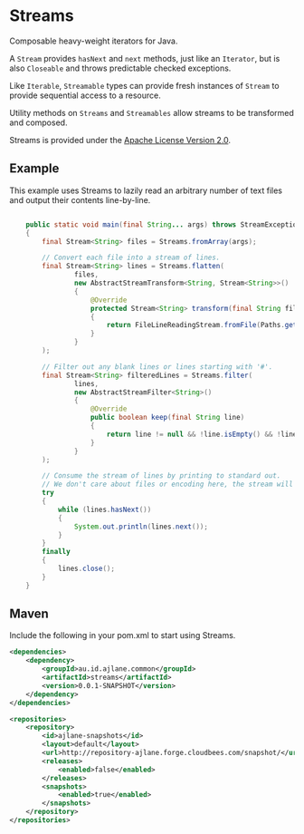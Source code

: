Streams
=======

Composable heavy-weight iterators for Java.

A `Stream` provides `hasNext` and `next` methods, just like an `Iterator`, but is also `Closeable` and throws predictable checked exceptions.

Like `Iterable`, `Streamable` types can provide fresh instances of `Stream` to provide sequential access to a resource.

Utility methods on `Streams` and `Streamables` allow streams to be transformed and composed.

Streams is provided under the [Apache License Version 2.0](http://www.apache.org/licenses/LICENSE-2.0).

Example
-------

This example uses Streams to lazily read an arbitrary number of text files and output their contents line-by-line.

```java

    public static void main(final String... args) throws StreamException
    {
        final Stream<String> files = Streams.fromArray(args);

        // Convert each file into a stream of lines.
        final Stream<String> lines = Streams.flatten(
                files,
                new AbstractStreamTransform<String, Stream<String>>()
                {
                    @Override
                    protected Stream<String> transform(final String file)
                    {
                        return FileLineReadingStream.fromFile(Paths.get(file), StandardCharsets.UTF_8);
                    }
                }
        );

        // Filter out any blank lines or lines starting with '#'.
        final Stream<String> filteredLines = Streams.filter(
                lines,
                new AbstractStreamFilter<String>()
                {
                    @Override
                    public boolean keep(final String line)
                    {
                        return line != null && !line.isEmpty() && !line.matches("\\s*(#.*)?");
                    }
                }
        );

        // Consume the stream of lines by printing to standard out.
        // We don't care about files or encoding here, the stream will handle all of that for us.
        try
        {
            while (lines.hasNext())
            {
                System.out.println(lines.next());
            }
        }
        finally
        {
            lines.close();
        }
    }

```

Maven
-----

Include the following in your pom.xml to start using Streams.

```xml
<dependencies>
    <dependency>
        <groupId>au.id.ajlane.common</groupId>
        <artifactId>streams</artifactId>
        <version>0.0.1-SNAPSHOT</version>
    </dependency>
</dependencies>

<repositories>
    <repository>
        <id>ajlane-snapshots</id>
        <layout>default</layout>
        <url>http://repository-ajlane.forge.cloudbees.com/snapshot/</url>
        <releases>
            <enabled>false</enabled>
        </releases>
        <snapshots>
            <enabled>true</enabled>
        </snapshots>
    </repository>
</repositories>
```